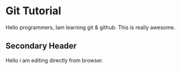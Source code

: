 # Git Tutorial

Hello programmers, Iam learning git & github. This is really awesome.

## Secondary Header
Hello i am editing directly from browser.

